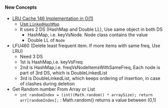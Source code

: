 #### New Concepts
- [LRU Cache 146 Implementation in O(1)](./Leetcode/src/main/java/com/p2/random/topinterviewques/LRUCache.java)
  - [Use `LinkedHashMap`](https://medium.com/@greekykhs/how-linkedhashmap-works-internally-in-java-409846a4f08)
  - It uses 2 DS (HashMap and Double LL), Use same object in both DS
    - HashMap, i.e. keyVsNode. Node class contains the value
    - Double LL of `Node`   
- LFU460 (Delete least frequent item. If more items with same freq, Use LRU) 
  - Need 3 DS
  - 1st is HashMap,i.e. keyVsFreq
  - 2nd is HashMap,i.e. freqVsNodeItemsWithSameFreq, Each node is part of 3rd DS, which is DoubleLinkedList
  - 3rd is DoubleLinkedList, which keeps ordering of insertion, in case of clashes during deletion
- Get Random number From Array or List
  - `int randomIndex = (int)(Math.random() * arraySize); return arr[randomIndex];` : Math.random() returns a value between (0,1)
